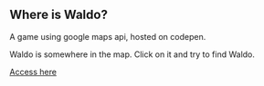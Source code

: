 
## Where is Waldo?

A game using google maps api, hosted on codepen.

Waldo is somewhere in the map. Click on it and try to find Waldo.

[Access here](https://codepen.io/wfoschiera/pen/wvgKRJZ)

